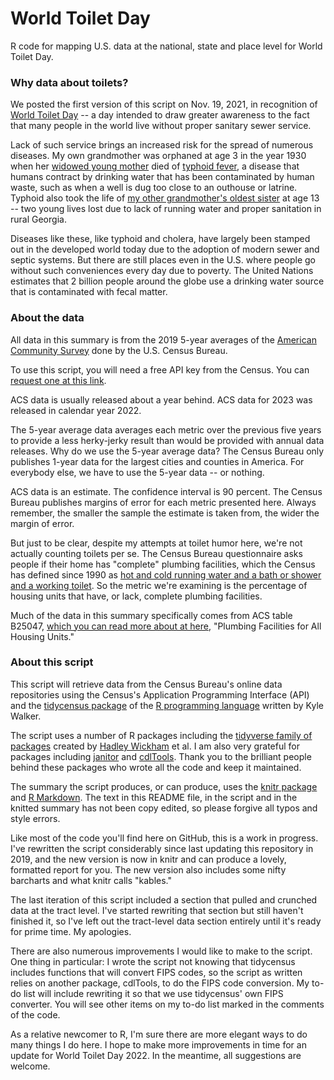 # World Toilet Day
R code for mapping U.S. data at the national, state and place level for World Toilet Day. 


### Why data about toilets? 

We posted the first version of this script on Nov. 19, 2021, in recognition of [World Toilet Day](https://www.un.org/en/observances/toilet-day) -- a day intended to draw greater awareness to the fact that many people in the world live without proper sanitary sewer service. 

Lack of such service brings an increased risk for the spread of numerous diseases. My own grandmother was orphaned at age 3 in the year 1930 when her [widowed young mother](https://www.ancestry.com/family-tree/person/tree/280288/person/-2100736346/facts) died of [typhoid fever](https://en.wikipedia.org/wiki/Typhoid_fever#:~:text=Typhoid%20fever%2C%20also%20known%20as,high%20fever%20over%20several%20days.), a disease that humans contract by drinking water that has been contaminated by human waste, such as when a well is dug too close to an outhouse or latrine. Typhoid also took the life of [my other grandmother's oldest sister](https://www.ancestry.com/family-tree/person/tree/280288/person/-2100736752/facts) at age 13 -- two young lives lost due to lack of running water and proper sanitation in rural Georgia.

Diseases like these, like typhoid and cholera, have largely been stamped out in the developed world today due to the adoption of modern sewer and septic systems. But there are still places even in the U.S. where people go without such conveniences every day due to poverty. The United Nations estimates that 2 billion people around the globe use a drinking water source that is contaminated with fecal matter. 

### About the data

All data in this summary is from the 2019 5-year averages of the [American Community Survey](https://www.census.gov/programs-surveys/acs) done by the U.S. Census Bureau.

To use this script, you will need a free API key from the Census. You can [request one at this link](https://api.census.gov/data/key_signup.html).

ACS data is usually released about a year behind. ACS data for 2023 was released in calendar year 2022. 

The 5-year average data averages each metric over the previous five years to provide a less herky-jerky result than would be provided with annual data releases. Why do we use the 5-year average data? The Census Bureau only publishes 1-year data for the largest cities and counties in America. For everybody else, we have to use the 5-year data -- or nothing. 

ACS data is an estimate. The confidence interval is 90 percent. The Census Bureau publishes margins of error for each metric presented here. Always remember, the smaller the sample the estimate is taken from, the wider the margin of error. 

But just to be clear, despite my attempts at toilet humor here, we're not actually counting toilets per se. The Census Bureau questionnaire asks people if their home has "complete" plumbing facilities, which the Census has defined since 1990 as [hot and cold running water and a bath or shower and a working toilet](https://www.census.gov/data/tables/time-series/dec/coh-plumbing.html#:~:text=Complete%20plumbing%20facilities%20are%20defined,requirement%20was%20dropped%20in%201990). So the metric we're examining is the percentage of housing units that have, or lack, complete plumbing facilities. 

Much of the data in this summary specifically comes from ACS table B25047, [which you can read more about at here](https://censusreporter.org/tables/B25047/), "Plumbing Facilities for All Housing Units." 

### About this script

This script will retrieve data from the Census Bureau's online data repositories using the Census's Application Programming Interface (API) and the [tidycensus package](https://walker-data.com/tidycensus/) of the [R programming language](https://en.wikipedia.org/wiki/R_(programming_language)) written by Kyle Walker.

The script uses a number of R packages including the [tidyverse family of packages](https://www.tidyverse.org/) created by [Hadley Wickham](http://hadley.nz/) et al. I am also very grateful for packages including [janitor](https://github.com/sfirke/janitor) and [cdlTools](https://github.com/jlisic/cdlTools). Thank you to the brilliant people behind these packages who wrote all the code and keep it maintained. 

The summary the script produces, or can produce, uses the [knitr package](https://yihui.org/knitr/) and [R Markdown](https://rmarkdown.rstudio.com/index.html). The text in this README file, in the script and in the knitted summary has not been copy edited, so please forgive all typos and style errors. 

Like most of the code you'll find here on GitHub, this is a work in progress. I've rewritten the script considerably since last updating this repository in 2019, and the new version is now in knitr and can produce a lovely, formatted report for you. The new version also includes some nifty barcharts and what knitr calls "kables."

The last iteration of this script included a section that pulled and crunched data at the tract level. I've started rewriting that section but still haven't finished it, so I've left out the tract-level data section entirely until it's ready for prime time. My apologies.

There are also numerous improvements I would like to make to the script. One thing in particular: I wrote the script not knowing that tidycensus includes functions that will convert FIPS codes, so the script as written relies on another package, cdlTools, to do the FIPS code conversion. My to-do list will include rewriting it so that we use tidycensus' own FIPS converter. You will see other items on my to-do list marked in the comments of the code. 

As a relative newcomer to R, I'm sure there are more elegant ways to do many things I do here. I hope to make more improvements in time for an update for World Toilet Day 2022. In the meantime, all suggestions are welcome. 
